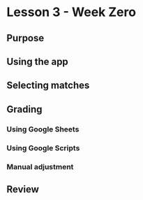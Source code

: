 # Lesson 3 - Week Zero

## Purpose

## Using the app

## Selecting matches

## Grading

### Using Google Sheets

### Using Google Scripts

### Manual adjustment

## Review